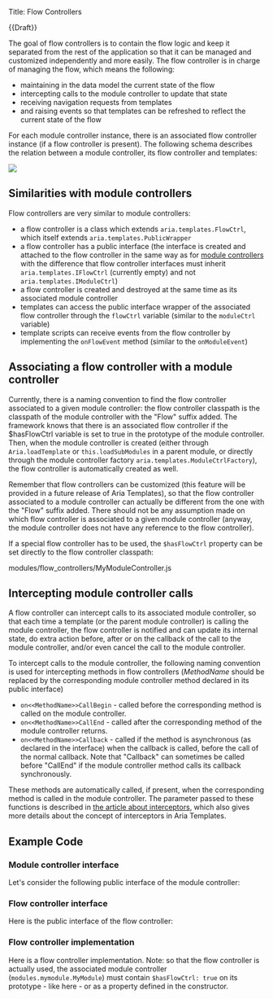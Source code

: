 Title: Flow Controllers



{{Draft}}

The goal of flow controllers is to contain the flow logic and keep it separated from the rest of the application so that it can be managed and customized independently and more easily. The flow controller is in charge of managing the flow, which means the following:

* maintaining in the data model the current state of the flow
* intercepting calls to the module controller to update that state
* receiving navigation requests from templates
* and raising events so that templates can be refreshed to reflect the current state of the flow

For each module controller instance, there is an associated flow controller instance (if a flow controller is present). The following schema describes the relation between a module controller, its flow controller and templates:

<img src="images/at_doc_overview_flow_controller.png" />

## Similarities with module controllers

Flow controllers are very similar to module controllers:

* a flow controller is a class which extends `aria.templates.FlowCtrl`, which itself extends `aria.templates.PublicWrapper`
* a flow controller has a public interface (the interface is created and attached to the flow controller in the same way as for [module controllers](controllers) with the difference that flow controller interfaces must inherit `aria.templates.IFlowCtrl` (currently empty) and not `aria.templates.IModuleCtrl`)
* a flow controller is created and destroyed at the same time as its associated module controller
* templates can access the public interface wrapper of the associated flow controller through the `flowCtrl` variable (similar to the `moduleCtrl` variable)
* template scripts can receive events from the flow controller by implementing the `onFlowEvent` method (similar to the `onModuleEvent`)

## Associating a flow controller with a module controller

Currently, there is a naming convention to find the flow controller associated to a given module controller: the flow controller classpath is the classpath of the module controller with the "Flow" suffix added. The framework knows that there is an associated flow controller if the $hasFlowCtrl variable is set to true in the prototype of the module controller. Then, when the module controller is created (either through `Aria.loadTemplate` or `this.loadSubModules` in a parent module, or directly through the module controller factory `aria.templates.ModuleCtrlFactory`), the flow controller is automatically created as well.

Remember that flow controllers can be customized (this feature will be provided in a future release of Aria Templates), so that the flow controller associated to a module controller can actually be different from the one with the "Flow" suffix added. There should not be any assumption made on which flow controller is associated to a given module controller (anyway, the module controller does not have any reference to the flow controller).

If a special flow controller has to be used, the `$hasFlowCtrl` property can be set directly to the flow controller classpath:

<srcinclude lang="JavaScript" outdent="true">modules/flow_controllers/MyModuleController.js
</srcinclude>

## Intercepting module controller calls

A flow controller can intercept calls to its associated module controller, so that each time a template (or the parent module controller) is calling the module controller, the flow controller is notified and can update its internal state, do extra action before, after or on the callback of the call to the module controller, and/or even cancel the call to the module controller.

To intercept calls to the module controller, the following naming convention is used for intercepting methods in flow controllers (_MethodName_ should be replaced by the corresponding module controller method declared in its public interface)

* `on<<MethodName>>CallBegin` - called before the corresponding method is called on the module controller.
* `on<<MethodName>>CallEnd` - called after the corresponding method of the module controller returns.
* `on<<MethodName>>Callback` - called if the method is asynchronous (as declared in the interface) when the callback is called, before the call of the normal callback. Note that "Callback" can sometimes be called before "CallEnd" if the module controller method calls its callback synchronously.

These methods are automatically called, if present, when the corresponding method is called in the module controller. The parameter passed to these functions is described in [the article about interceptors](interceptors), which also gives more details about the concept of interceptors in Aria Templates.

## Example Code

### Module controller interface

Let's consider the following public interface of the module controller:

<script src='http://snippets.ariatemplates.com/snippets/%VERSION%/modules/flow_controllers/IMyModule.js' defer></script>

### Flow controller interface

Here is the public interface of the flow controller:

<script src='http://snippets.ariatemplates.com/snippets/%VERSION%/modules/flow_controllers/IMyModuleFlow.js' defer></script>

### Flow controller implementation

Here is a flow controller implementation. Note: so that the flow controller is actually used, the associated module controller (`modules.mymodule.MyModule`) must contain `$hasFlowCtrl: true` on its prototype - like here - or as a property defined in the constructor.

<script src='http://snippets.ariatemplates.com/snippets/%VERSION%/modules/flow_controllers/MyModuleFlow.js' defer></script>
